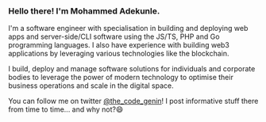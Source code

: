 ### Hello there! I'm Mohammed Adekunle.

I'm a software engineer with specialisation in building and deploying web apps and server-side/CLI software using the JS/TS, PHP and Go programming languages. I also have experience with building web3 applications by leveraging various technologies like the blockchain.

I build, deploy and manage software solutions for individuals and corporate bodies to leverage the power of modern technology to optimise their business operations and scale in the digital space.

You can follow me on twitter [@the_code_genin](https://twitter.com/the_code_genin)! I post informative stuff there from time to time... and why not?😄
